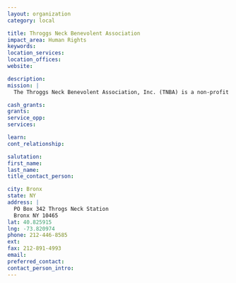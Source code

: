 ```yaml
---
layout: organization
category: local

title: Throggs Neck Benevolent Association
impact_area: Human Rights
keywords: 
location_services: 
location_offices: 
website: 

description: 
mission: |
  The Throggs Neck Benevolent Association, Inc. (TNBA) is a non-profit 501(c)(3) organization that aids, assists and supports needs families throughout Bronx County, NY. The TNBA has many organized events throughout the year to raise money to help defray costs for unforeseen catastrophic medical costs and funeral expenses for needy individuals and families. The TNBA is an all-volunteer organization with no fixed costs (such as rent, etc.).

cash_grants: 
grants: 
service_opp: 
services: 

learn: 
cont_relationship: 

salutation: 
first_name: 
last_name: 
title_contact_person: 

city: Bronx
state: NY
address: |
  PO Box 342 Throgs Neck Station    
  Bronx NY 10465
lat: 40.825915
lng: -73.820974
phone: 212-446-8585
ext: 
fax: 212-891-4993
email: 
preferred_contact: 
contact_person_intro: 
---
```

